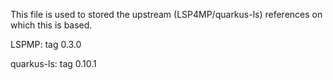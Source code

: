 This file is used to stored the upstream (LSP4MP/quarkus-ls) references on which this is based.

LSPMP: tag 0.3.0

quarkus-ls: tag 0.10.1